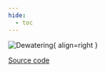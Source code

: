 ```yaml
---
hide:
  - toc
---
```


![Dewatering](../../assets/images/flare.drawio.svg){ align=right }

[Source code](/reference/bsm2_python/energy_management/flare/)
